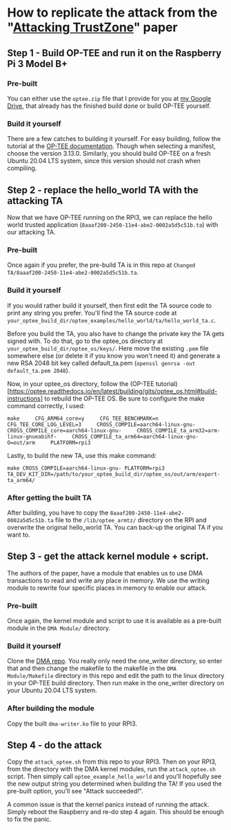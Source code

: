 # How to replicate the attack from the "[Attacking TrustZone](https://link.springer.com/article/10.1007/s11416-021-00413-y)" paper

## Step 1 - Build OP-TEE and run it on the Raspberry Pi 3 Model B+

### Pre-built

You can either use the `optee.zip` file that I provide for you at [my Google Drive](https://drive.google.com/file/d/1k0mB48RIh2ulVK3xNedkeFZ4rJizNBwS/view?usp=sharing), that already has the finished build done or build OP-TEE yourself.

### Build it yourself

There are a few catches to building it yourself. For easy building, follow the tutorial at the [OP-TEE documentation](https://optee.readthedocs.io/en/latest/building/gits/build.html#get-and-build-the-solution). Though when selecting a manifest, choose the version 3.13.0. Similarly, you should build OP-TEE on a fresh Ubuntu 20.04 LTS system, since this version should not crash when compiling.

## Step 2 - replace the hello_world TA with the attacking TA

Now that we have OP-TEE running on the RPI3, we can replace the hello world trusted application (`8aaaf200-2450-11e4-abe2-0002a5d5c51b.ta`) with our attacking TA.

### Pre-built

Once again if you prefer, the pre-build TA is in this repo at `Changed TA/8aaaf200-2450-11e4-abe2-0002a5d5c51b.ta`.

### Build it yourself 

If you would rather build it yourself, then first edit the TA source code to print any string you prefer. You'll find the TA source code at `your_optee_build_dir/optee_examples/hello_world/ta/hello_world_ta.c`. 

Before you build the TA, you also have to change the private key the TA gets signed with. To do that, go to the optee_os directory at `your_optee_build_dir/optee_os/keys/`. Here move the existing `.pem` file somewhere else (or delete it if you know you won't need it) and generate a new RSA 2048 bit key called default_ta.pem (`openssl genrsa -out default_ta.pem 2048`).

Now, in your optee_os directory, follow the (OP-TEE tutorial)[https://optee.readthedocs.io/en/latest/building/gits/optee_os.html#build-instructions] to rebuild the OP-TEE OS. Be sure to configure the make command correctly, I used:

`make     CFG_ARM64_core=y     CFG_TEE_BENCHMARK=n     CFG_TEE_CORE_LOG_LEVEL=3     CROSS_COMPILE=aarch64-linux-gnu-     CROSS_COMPILE_core=aarch64-linux-gnu-     CROSS_COMPILE_ta_arm32=arm-linux-gnueabihf-     CROSS_COMPILE_ta_arm64=aarch64-linux-gnu-     O=out/arm     PLATFORM=rpi3`

Lastly, to build the new TA, use this make command:

`make CROSS_COMPILE=aarch64-linux-gnu- PLATFORM=rpi3 TA_DEV_KIT_DIR=/path/to/your_optee_build_dir/optee_os/out/arm/export-ta_arm64/`

### After getting the built TA

After building, you have to copy the `8aaaf200-2450-11e4-abe2-0002a5d5c51b.ta` file to the `/lib/optee_armtz/` directory on the RPI and overwrite the original hello_world TA. You can back-up the original TA if you want to.

## Step 3 - get the attack kernel module + script.

The authors of the paper, have a module that enables us to use DMA transactions to read and write any place in memory. We use the writing module to rewrite four specific places in memory to enable our attack.

### Pre-built

Once again, the kernel module and script to use it is available as a pre-built module in the `DMA Module/` directory. 

### Build it yourself 

Clone the [DMA repo](https://github.com/ronst22/dma_repo.git). You really only need the one_writer directory, so enter that and then change the makefile to the makefile in the `DMA Module/Makefile` directory in this repo and edit the path to the linux directory in your OP-TEE build directory. Then run make in the one_writer directory on your Ubuntu 20.04 LTS system.

### After building the module

Copy the built `dma-writer.ko` file to your RPI3.

## Step 4 - do the attack

Copy the `attack_optee.sh` from this repo to your RPI3. Then on your RPI3, from the directory with the DMA kernel modules, run the `attack_optee.sh` script.
Then simply call `optee_example_hello_world` and you'll hopefully see the new output string you determined when building the TA! If you used the pre-built option, you'll see "Attack succeeded!".

A common issue is that the kernel panics instead of running the attack. Simply reboot the Raspberry and re-do step 4 again. This should be enough to fix the panic.
